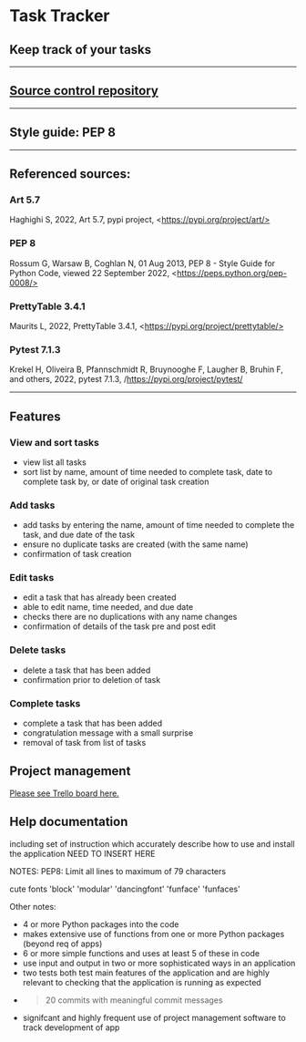 # Task Tracker
## Keep track of your tasks
---

## [Source control repository](https://github.com/Vickyyn/terminal-app)
---

## Style guide: PEP 8
---

## Referenced sources:
### Art 5.7
Haghighi S, 2022, Art 5.7, pypi project, \<https://pypi.org/project/art/>
### PEP 8
Rossum G, Warsaw B, Coghlan N, 01 Aug 2013, PEP 8 - Style Guide for Python Code, viewed 22 September 2022, \<https://peps.python.org/pep-0008/>
### PrettyTable 3.4.1
Maurits L, 2022, PrettyTable 3.4.1, \<https://pypi.org/project/prettytable/>
### Pytest 7.1.3
Krekel H, Oliveira B, Pfannschmidt R, Bruynooghe F, Laugher B, Bruhin F, and others, 2022, pytest 7.1.3, /<https://pypi.org/project/pytest/>

---

## Features 
### View and sort tasks
- view list all tasks
- sort list by name, amount of time needed to complete task, date to complete task by, or date of original task creation
  
### Add tasks
- add tasks by entering the name, amount of time needed to complete the task, and due date of the task
- ensure no duplicate tasks are created (with the same name)
- confirmation of task creation 

### Edit tasks
- edit a task that has already been created
- able to edit name, time needed, and due date 
- checks there are no duplications with any name changes
- confirmation of details of the task pre and post edit
  
### Delete tasks
- delete a task that has been added
- confirmation prior to deletion of task

### Complete tasks
- complete a task that has been added
- congratulation message with a small surprise
- removal of task from list of tasks

## Project management
[Please see Trello board here.](https://trello.com/b/vgLKMc5B/terminal-app)

## Help documentation 
including set of instruction which accurately describe how to use and install the application 
NEED TO INSERT HERE 

NOTES:
PEP8: Limit all lines to maximum of 79 characters

cute fonts 'block' 'modular' 'dancingfont' 'funface' 'funfaces'



Other notes:
- 4 or more Python packages into the code
- makes extensive use of functions from one or more Python packages (beyond req of apps)
- 6 or more simple functions and uses at least 5 of these in code 
- use input and output in two or more sophisticated ways in an application 
- two tests both test main features of the application and are highly relevant to checking that the application is running as expected 
- > 20 commits with meaningful commit messages 
- signifcant and highly frequent use of project management software to track development of app 